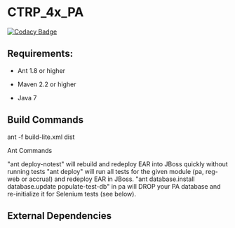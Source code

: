 # CTRP_4x_PA

[![Codacy Badge](https://api.codacy.com/project/badge/Grade/94d257b9684a44d99ba806af952e481c)](https://www.codacy.com/app/FNLCR/CTRP_4x_PA?utm_source=github.com&amp;utm_medium=referral&amp;utm_content=CBIIT/CTRP_4x_PA&amp;utm_campaign=Badge_Grade)

Requirements:
-------------

* Ant 1.8 or higher

* Maven 2.2 or higher

* Java 7

Build Commands
-------------

ant -f build-lite.xml dist 

Ant Commands

"ant deploy-notest" will rebuild and redeploy EAR into JBoss quickly without running tests
"ant deploy" will run all tests for the given module (pa, reg-web or accrual) and redeploy EAR in JBoss.
"ant database.install database.update populate-test-db" in pa will DROP your PA database and re-initialize it for Selenium tests (see below).



External Dependencies
--------------------- 


